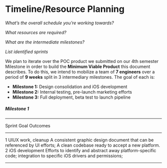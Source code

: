# Timeline/Resource Planning

*What’s the overall schedule you’re working towards?*

*What resources are required?*

*What are the intermediate milestones?*

*List identified sprints*

We plan to iterate over the POC product we submitted on our 4th semester Milestone in order to build the **Minimum Viable Product** this document describes. To do this, we intend to mobilize a team of **7 engineers**
over a period of **9 weeks** split in 3 intermediary milestones. The goal of each is: 

 - **Milestone 1:** Design consolidation and iOS development
 - **Milestone 2:** Internal testing, pre-launch marketing efforts
 - **Milestone 3:** Full deployment, beta test to launch pipeline

##### Milestone 1
  -------------------------------------------------------------------------------------------------------------------------------------------------------------------
  Sprint     Goal                         Outcomes
  ---------- ---------------------------- ---------------------------------------------------------------------------------------------------------------------------
  1          UIUX work, cleanup           A consistent graphic design document that can be referenced by UI efforts; A clean codebase ready to accept a new platform.
  2          iOS development              Efforts to identify and abstract away platform-specific code; integration to specific iOS drivers and permissions; 
  ---------- ---------------------------- ---------------------------------------------------------------------------------------------------------------------------